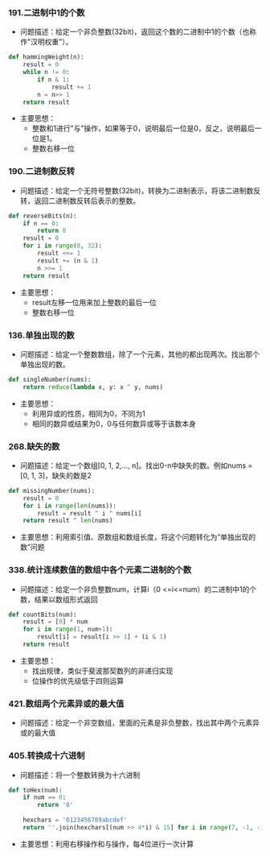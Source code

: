 ### 191.二进制中1的个数

- 问题描述：给定一个非负整数(32bit)，返回这个数的二进制中1的个数（也称作"汉明权重"）。

```python
def hammingWeight(n):
    result = 0
    while n != 0:
        if n & 1:
            result += 1
        n = n>> 1
    return result
```

- 主要思想：
  - 整数和1进行"与"操作，如果等于0，说明最后一位是0，反之，说明最后一位是1。
  - 整数右移一位
  
  
### 190.二进制数反转

- 问题描述：给定一个无符号整数(32bit)，转换为二进制表示，将该二进制数反转，返回二进制数反转后表示的整数。

```python
def reverseBits(n):
    if n == 0:
        return 0
    result = 0
    for i in range(0, 32):
        result <<= 1
        result += (n & 1)
        n >>= 1
    return result
```

- 主要思想：
  - result左移一位用来加上整数的最后一位
  - 整数右移一位
  
  
### 136.单独出现的数

- 问题描述：给定一个整数数组，除了一个元素，其他的都出现两次。找出那个单独出现的数。

```python
def singleNumber(nums):
    return reduce(lambda x, y: x ^ y, nums)
```
- 主要思想：
  - 利用异或的性质，相同为0，不同为1
  - 相同的数异或结果为0，0与任何数异或等于该数本身
  
### 268.缺失的数

- 问题描述：给定一个数组[0, 1, 2,..., n]。找出0-n中缺失的数。例如nums = [0, 1, 3]，缺失的数是2

```python
def missingNumber(nums):
    result = 0
    for i in range(len(nums)):
        result = result ^ i ^ nums[i]
    return result ^ len(nums)
```

- 主要思想：利用索引值、原数组和数组长度，将这个问题转化为“单独出现的数”问题

### 338.统计连续数值的数组中各个元素二进制的个数

- 问题描述：给定一个非负整数num，计算i（0 <=i<=num）的二进制中1的个数，结果以数组形式返回

```python
def countBits(num):
    result = [0] * num
    for i in range(1, num+1):
        result[i] = result[i >> 1] + (i & 1)
    return result
```
- 主要思想：
  - 找出规律，类似于斐波那契数列的非递归实现
  - 位操作的优先级低于四则运算

### 421.数组两个元素异或的最大值

- 问题描述：给定一个非空数组，里面的元素是非负整数，找出其中两个元素异或的最大值


### 405.转换成十六进制

- 问题描述：将一个整数转换为十六进制

```python
def toHex(num):
    if num == 0:
        return '0'
    
    hexchars = '0123456789abcdef'
    return ''.join(hexchars[(num >> 4*i) & 15] for i in range(7, -1, -1).lstrip('0'))
```
- 主要思想：利用右移操作和与操作，每4位进行一次计算



